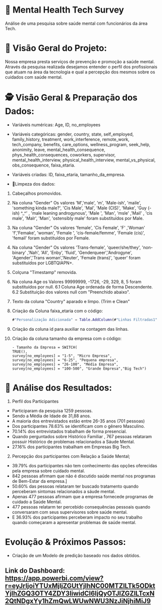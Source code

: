 # 🧠 Mental Health Tech Survey
Análise de uma pesquisa sobre saúde mental com funcionários da área Tech.

# 👀 Visão Geral do Projeto: 

Nossa empresa presta serviços de prevenção e promoção a saúde mental. Através da pesquisa realizada desejamos entender o perfil dos profissionais que atuam na área da tecnologia e qual a percepção dos mesmos sobre os cuidados com saúde mental.

# 🕵️ Visão Geral & Preparação dos Dados: 

- Variáveis numéricas: Age, ID, no_employees
- Variáveis categóricas: gender, country, state, self_employed, family_history, treatment, work_interference, remote_work, tech_company, benefits, care_options, wellness_program, seek_help, anonimity, leave, mental_health_consequence, phys_health_consequences, coworkers, supervisor, mental_health_interview, physical_health_interview, mental_vs_physical, obs_consequence, faixa_etaria.

- Variáveis criadas: ID, faixa_etaria, tamanho_da_empresa.

- 🧹Limpeza dos dados:
1. Cabeçalhos promovidos.
2. Na coluna "Gender" Os valores 'M','male', 'm', 'Male-ish', 'maile', 'something kinda male?', 'Cis Male', 'Mal', 'Male (CIS)', 'Make', 'Guy (-ish) ^_^' , 'male leaning androgynous', 'Male ',  'Man', 'msle' ,'Mail' , 'cis male', 'Malr', 'Man',  'ostensibly male'  foram substituídos por Male.
3. Na coluna "Gender" Os valores 'female',  'Cis Female', 'F' ,'Woman' 'f','Femake', 'woman', 'Female ', 'cis-female/femme', 'Female (cis)', 'femail' foram substituídos por Female.
4. Na coluna "Gender" Os valores 'Trans-female', 'queer/she/they', 'non-binary' ,'Nah', 'All', 'Enby', 'fluid', 'Genderqueer','Androgyne', 'Agender','Trans woman','Neuter', 'Female (trans)', 'queer' foram substituídos por LGBTQIAPN+.
5. Colçuna "Timestamp" removida.
6. Na coluna Age os Valores 99999999, -1726, -29, 329, 8, 5 foram substituídos por null.
   6.1 Coluna Age ordenada de forma Descendente.
   6.2 Substituição dos valores null com "Preenchido abaixo".
7. Texto da coluna "Country" aparado e limpo. (Trim e Clean"
8. Criação da Coluna faixa_etaria com o código:
   
   ```m
   #"Personalização Adicionada" = Table.AddColumn(#"Linhas Filtradas1", "Faixa Etária", each if [Age] <= 25 then "18-25" else if [Age] <= 35 then "26-35" else if [Age] <= 45 then "36-45" else if [Age] <= 55 then "46-55" else if [Age] <= 65 then "56-65" else "65+")
   ```
   
10. Criação da coluna id para auxiliar na contagem das linhas.
11. Criação da coluna tamanho da empresa com o código:
     ```dax
     - Tamanho da Empresa = SWITCH(
    TRUE(),
    survey[no_employees] = "1-5", "Micro Empresa",
    survey[no_employees] = "6-25", "Pequena empresa",
    survey[no_employees] = "26-100", "Média Empresa",
    survey[no_employees] = "100-500", "Grande Empresa","Big Tech")

    ```
# 🔬 Análise dos Resultados:

1. Perfil dos Participantes
- Participaram da pesquisa 1259 pessoas.
- Sendo a Média de Idade de 31,88 anos.
- A maioria dos entrevistados estão entre 26-35 anos (701 pessoas)
- Dos participantes 78.63% se identificam com o gênero Masculino.
- 70.14% dos entrevistados trabalham de forma presencial.
- Quando perguntados sobre Histórico Familiar , 767 pessoas relataram possuir Histórico de problemas relacionados a Sáude Mental.
- 27.16% dos participantes trabalham em Empresas Big Tech.

2. Percepção dos participantes com Relação a Saúde Mental;
- 39.79% dos participantes não tem conhecimento das opções oferecidas pela empresa sobre cuidado mental.
- 842 pessoas afirmam que não é discutido saúde mental nos programas de Bem-Estar da empresa.]
- 50.60% das pessoas relataram ter buscado tratamento quando perceberam sintomas relacionados a sáude mental.
- Apenas 477 pessoas afirmam que a empresa fornecede programas de cuidado a Saúde Mental.
- 477 pessoas relatarm ter percebido consequências pessoais quando conversaram com seus supervisores sobre saúde mental.
- E 36.93% dos participantes perceberam impacto no seu trabalho quando começaram a apresentar problemas de saúde mental.


# Evolução & Próximos Passos: 
- Criação de um Modelo de predição baseado nos dados obtidos.

## Link do Dashboard: https://app.powerbi.com/view?r=eyJrIjoiYTUxMjljZGUtYjlhNC00MTZlLTk5ODktYjlhZGQ3OTY4ZDY3IiwidCI6IjQyOTJlZGZlLTcxN2QtNDgxYy1hZmQwLWUwNWU3NzJiNjhiMiJ9

